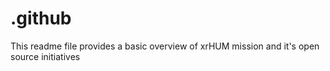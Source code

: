 # .github
This readme file provides a basic overview of xrHUM mission and it's open source initiatives

